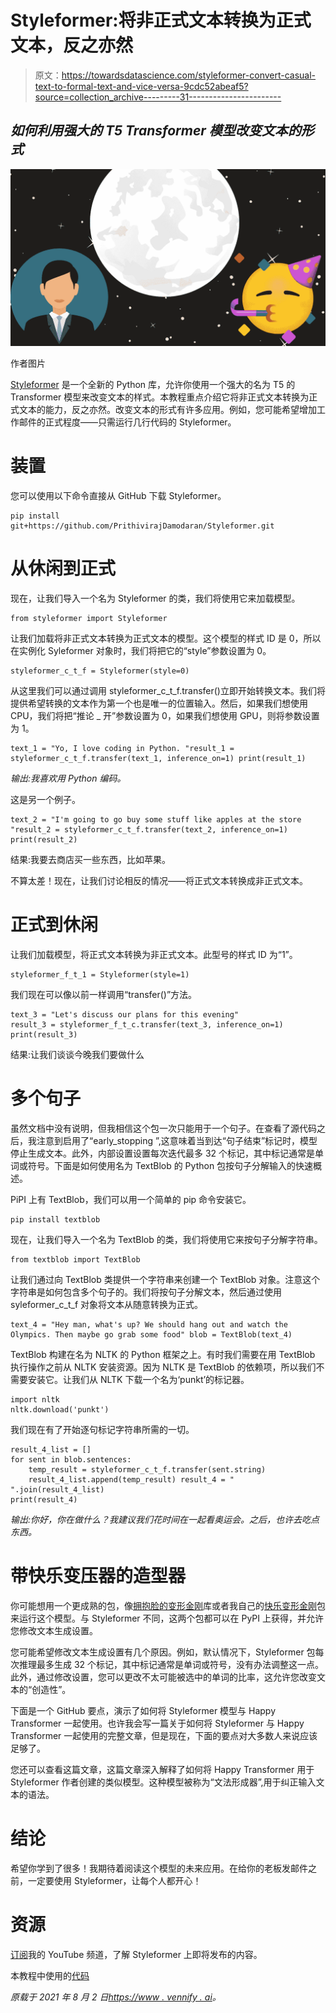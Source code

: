 # Styleformer:将非正式文本转换为正式文本，反之亦然

> 原文：<https://towardsdatascience.com/styleformer-convert-casual-text-to-formal-text-and-vice-versa-9cdc52abeaf5?source=collection_archive---------31----------------------->

## *如何利用强大的 T5 Transformer 模型改变文本的形式*

![](img/2c464b15ba2fc391342f925608ce986f.png)

作者图片

[Styleformer](https://github.com/PrithivirajDamodaran/Styleformer) 是一个全新的 Python 库，允许你使用一个强大的名为 T5 的 Transformer 模型来改变文本的样式。本教程重点介绍它将非正式文本转换为正式文本的能力，反之亦然。改变文本的形式有许多应用。例如，您可能希望增加工作邮件的正式程度——只需运行几行代码的 Styleformer。

# 装置

您可以使用以下命令直接从 GitHub 下载 Styleformer。

```
pip install git+https://github.com/PrithivirajDamodaran/Styleformer.git
```

# 从休闲到正式

现在，让我们导入一个名为 Styleformer 的类，我们将使用它来加载模型。

```
from styleformer import Styleformer
```

让我们加载将非正式文本转换为正式文本的模型。这个模型的样式 ID 是 0，所以在实例化 Syleformer 对象时，我们将把它的“style”参数设置为 0。

```
styleformer_c_t_f = Styleformer(style=0)
```

从这里我们可以通过调用 styleformer_c_t_f.transfer()立即开始转换文本。我们将提供希望转换的文本作为第一个也是唯一的位置输入。然后，如果我们想使用 CPU，我们将把“推论 _ 开”参数设置为 0，如果我们想使用 GPU，则将参数设置为 1。

```
text_1 = "Yo, I love coding in Python. "result_1 = styleformer_c_t_f.transfer(text_1, inference_on=1) print(result_1)
```

*输出:我喜欢用 Python 编码。*

这是另一个例子。

```
text_2 = "I'm going to go buy some stuff like apples at the store "result_2 = styleformer_c_t_f.transfer(text_2, inference_on=1) print(result_2)
```

结果:我要去商店买一些东西，比如苹果。

不算太差！现在，让我们讨论相反的情况——将正式文本转换成非正式文本。

# 正式到休闲

让我们加载模型，将正式文本转换为非正式文本。此型号的样式 ID 为“1”。

```
styleformer_f_t_1 = Styleformer(style=1)
```

我们现在可以像以前一样调用“transfer()”方法。

```
text_3 = "Let's discuss our plans for this evening"
result_3 = styleformer_f_t_c.transfer(text_3, inference_on=1) 
print(result_3)
```

结果:让我们谈谈今晚我们要做什么

# 多个句子

虽然文档中没有说明，但我相信这个包一次只能用于一个句子。在查看了源代码之后，我注意到启用了“early_stopping ”,这意味着当到达“句子结束”标记时，模型停止生成文本。此外，内部设置设置每次迭代最多 32 个标记，其中标记通常是单词或符号。下面是如何使用名为 TextBlob 的 Python 包按句子分解输入的快速概述。

PiPI 上有 TextBlob，我们可以用一个简单的 pip 命令安装它。

```
pip install textblob
```

现在，让我们导入一个名为 TextBlob 的类，我们将使用它来按句子分解字符串。

```
from textblob import TextBlob
```

让我们通过向 TextBlob 类提供一个字符串来创建一个 TextBlob 对象。注意这个字符串是如何包含多个句子的。我们将按句子分解文本，然后通过使用 syleformer_c_t_f 对象将文本从随意转换为正式。

```
text_4 = "Hey man, what's up? We should hang out and watch the Olympics. Then maybe go grab some food" blob = TextBlob(text_4)
```

TextBlob 构建在名为 NLTK 的 Python 框架之上。有时我们需要在用 TextBlob 执行操作之前从 NLTK 安装资源。因为 NLTK 是 TextBlob 的依赖项，所以我们不需要安装它。让我们从 NLTK 下载一个名为‘punkt’的标记器。

```
import nltk 
nltk.download('punkt')
```

我们现在有了开始逐句标记字符串所需的一切。

```
result_4_list = [] 
for sent in blob.sentences: 
    temp_result = styleformer_c_t_f.transfer(sent.string) 
    result_4_list.append(temp_result) result_4 = " ".join(result_4_list) 
print(result_4)
```

*输出:你好，你在做什么？我建议我们花时间在一起看奥运会。之后，也许去吃点东西。*

# 带快乐变压器的造型器

你可能想用一个更成熟的包，像[拥抱脸的变形金刚](https://github.com/huggingface/transformers)库或者我自己的[快乐变形金刚](https://github.com/EricFillion/happy-transformer)包来运行这个模型。与 Styleformer 不同，这两个包都可以在 PyPI 上获得，并允许您修改文本生成设置。

您可能希望修改文本生成设置有几个原因。例如，默认情况下，Styleformer 包每次推理最多生成 32 个标记，其中标记通常是单词或符号，没有办法调整这一点。此外，通过修改设置，您可以更改不太可能被选中的单词的比率，这允许您改变文本的“创造性”。

下面是一个 GitHub 要点，演示了如何将 Styleformer 模型与 Happy Transformer 一起使用。也许我会写一篇关于如何将 Styleformer 与 Happy Transformer 一起使用的完整文章，但是现在，下面的要点对大多数人来说应该足够了。

您还可以查看这篇文章，这篇文章深入解释了如何将 Happy Transformer 用于 Styleformer 作者创建的类似模型。这种模型被称为“文法形成器”,用于纠正输入文本的语法。

# 结论

希望你学到了很多！我期待着阅读这个模型的未来应用。在给你的老板发邮件之前，一定要使用 Styleformer，让每个人都开心！

# 资源

[订阅](https://www.youtube.com/channel/UC7-EWrr8YdcQgPPk76OiUVw?sub_confirmation=1)我的 YouTube 频道，了解 Styleformer 上即将发布的内容。

本教程中使用的[代码](https://colab.research.google.com/drive/16FbY6Q_F_5SVtyEQyAtqsiIvUh1TL8aN?usp=sharing)

*原载于 2021 年 8 月 2 日*[*https://www . vennify . ai*](https://www.vennify.ai/how-to-use-styleformer/)*。*